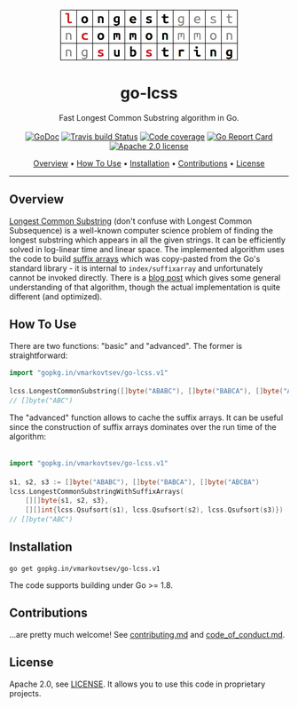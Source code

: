 <p align="center">
    <img src="logo.png" alt="go-lcss logo">
</p>
<h1 align="center">go-lcss</h1>
<p align="center">
      Fast Longest Common Substring algorithm in Go.<br><br>
      <a href="http://godoc.org/gopkg.in/vmarkovtsev/go-lcss.v1"><img src="https://godoc.org/gopkg.in/vmarkovtsev/go-lcss.v1?status.svg" alt="GoDoc"></a>
      <a href="https://travis-ci.org/vmarkovtsev/go-lcss"><img src="https://travis-ci.org/vmarkovtsev/go-lcss.svg?branch=master" alt="Travis build Status"></a>
      <a href="https://codecov.io/gh/vmarkovtsev/go-lcss"><img src="https://codecov.io/github/vmarkovtsev/go-lcss/coverage.svg" alt="Code coverage"></a>
      <a href="https://goreportcard.com/report/github.com/vmarkovtsev/go-lcss"><img src="https://goreportcard.com/badge/github.com/vmarkovtsev/go-lcss" alt="Go Report Card"></a>
      <a href="https://opensource.org/licenses/Apache-2.0"><img src="https://img.shields.io/badge/License-Apache%202.0-blue.svg" alt="Apache 2.0 license"></a>
</p>
<p align="center">
  <a href="#overview">Overview</a> •
  <a href="#how-to-use">How To Use</a> •
  <a href="#installation">Installation</a> •
  <a href="#contributions">Contributions</a> •
  <a href="#license">License</a>
</p>

--------

## Overview

[Longest Common Substring](https://en.wikipedia.org/wiki/Longest_common_substring_problem)
(don't confuse with Longest Common Subsequence) is
a well-known computer science problem of finding the longest substring which appears in all
the given strings. It can be efficiently solved in log-linear time and linear space.
The implemented algorithm uses the code to build [suffix arrays](https://en.wikipedia.org/wiki/Suffix_array)
which was copy-pasted from the Go's standard library - it
is internal to `index/suffixarray` and unfortunately cannot be invoked directly.
There is a [blog post](https://www.roman10.net/2012/03/16/suffix-array-part-3-longest-common-substring-lcs/)
which gives some general understanding of that algorithm, though the actual implementation is quite different
(and optimized).

## How To Use

There are two functions: "basic" and "advanced". The former is straightforward:

```go
import "gopkg.in/vmarkovtsev/go-lcss.v1"

lcss.LongestCommonSubstring([]byte("ABABC"), []byte("BABCA"), []byte("ABCBA"))
// []byte("ABC")
```

The "advanced" function allows to cache the suffix arrays. It can be useful since the construction
of suffix arrays dominates over the run time of the algorithm:

```go

import "gopkg.in/vmarkovtsev/go-lcss.v1"

s1, s2, s3 := []byte("ABABC"), []byte("BABCA"), []byte("ABCBA")
lcss.LongestCommonSubstringWithSuffixArrays(
	[][]byte{s1, s2, s3},
	[][]int{lcss.Qsufsort(s1), lcss.Qsufsort(s2), lcss.Qsufsort(s3)})
// []byte("ABC")
```

## Installation

```
go get gopkg.in/vmarkovtsev/go-lcss.v1
```

The code supports building under Go >= 1.8.

## Contributions

...are pretty much welcome! See [contributing.md](contributing.md) and [code_of_conduct.md](code_of_conduct.md).

## License

Apache 2.0, see [LICENSE](LICENSE). It allows you to use this code in proprietary projects.